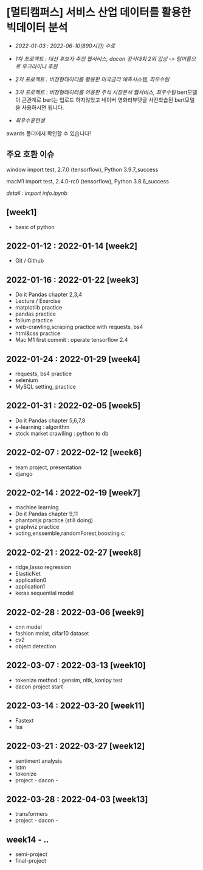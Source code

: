
# [멀티캠퍼스] 서비스 산업 데이터를 활용한 빅데이터 분석

- *2022-01-03 : 2022-06-10(890시간) 수료*

- *1차 프로젝트 : 대선 후보자 추천 웹서비스, dacon 정식대회 2위 입상
  -> 팀이름으로 우크라이나 후원*

- *2차 프로젝트 : 비정형데이터를 활용한 미국금리 예측시스템, 최우수팀*

- *3차 프로젝트 : 비정형데이터를 이용한 주식 시장분석 웹서비스, 최우수팀*
  bert모델이 큰관계로 bert는 업로드 하지않았고 네이버 영화리뷰댓글 사전학습된 bert모델을 사용하시면 됩니다. 

- *최우수훈련생*

awards 폴더에서 확인할 수 있습니다!





## 주요 호환 이슈

window import test, 
2.7.0 (tensorflow), 
Python 3.9.7_success

macM1 import test, 
2.4.0-rc0 (tensorflow), 
Python 3.8.6_success

*detail : import info.ipynb*

## [week1]

- basic of python

## 2022-01-12 : 2022-01-14 [week2]

- Git / Github

## 2022-01-16 : 2022-01-22 [week3]

- Do it Pandas chapter 2,3,4
- Lecture / Exercise
- matplotlib practice
- pandas practice
- folium practice
- web-crawling,scraping practice with requests, bs4
- html&css practice
- Mac M1 first commit : operate tensorflow 2.4

## 2022-01-24 : 2022-01-29 [week4]

- requests, bs4 practice
- selenium
- MySQL setting, practice

## 2022-01-31 : 2022-02-05 [week5]

- Do it Pandas chapter 5,6,7,8
- e-learning : algorithm
- stock market crawlling : python to db

## 2022-02-07 : 2022-02-12 [week6]

- team project, presentation
- django

## 2022-02-14 : 2022-02-19 [week7]

- machine learning
- Do it Pandas chapter 9,11
- phantomjs practice (still doing)
- graphviz practice
- voting,enssemble,randomForest,boosting c; 

## 2022-02-21 : 2022-02-27 [week8]

- ridge,lasso regression
- ElasticNet
- application0
- application1
- keras sequential model

## 2022-02-28 : 2022-03-06 [week9]

- cnn model 
- fashion mnist, cifar10 dataset
- cv2
- object detection

## 2022-03-07 : 2022-03-13 [week10]

- tokenize method : gensim, nltk, konlpy test
- dacon project start

## 2022-03-14 : 2022-03-20 [week11]

- Fastext
- lsa

## 2022-03-21 : 2022-03-27 [week12]

- sentiment analysis
- lstm 
- tokenize
- project - dacon -

## 2022-03-28 : 2022-04-03 [week13]

- transformers 
- project - dacon - 

## week14 - .. 

- semi-project
- final-project

